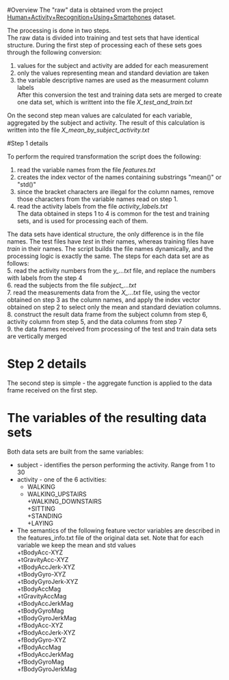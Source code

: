 #Overview
The "raw" data is obtained vrom the project [Human+Activity+Recognition+Using+Smartphones](http://archive.ics.uci.edu/ml/datasets/Human+Activity+Recognition+Using+Smartphones) dataset.

The processing is done in two steps.  
The raw data is divided into training and test sets that have identical structure.
During the first step of processing each of these sets goes through the following conversion:  
1. values for the subject and activity are added for each measurement   
2. only the values representing mean and standard deviation are taken  
3. the variable descriptive names are used as the measurment column labels    
After this conversion the test and training data sets are merged to create one data set, which is writtent into the file *X_test_and_train.txt* 

On the second step mean values are calculated for each variable, aggregated by the subject and activity. The result of this calculation is written into the file *X_mean_by_subject_activity.txt*

#Step 1 details

To perform the required transformation the script does the following:  
1. read the variable names from the file *features.txt*  
2. creates the index vector of the names containing substrings "mean()" or "std()"  
3. since the bracket characters are illegal for the column names, remove those characters from the variable names read on step 1.  
4. read the activity labels from the file *activity_labels.txt*   
The data obtained in steps 1 to 4 is common for the test and training sets, and is used for processing each of them.  

The data sets have identical structure, the only difference is in the file names. The test files have *test* in their names, whereas training files have *train* in their names. The script builds the file names dynamically, and the processing logic is exactly the same. The steps for each data set are as follows:  
5. read the activity numbers from the *y_...txt* file, and replace the numbers with labels from the step 4  
6. read the subjects from the file *subject_...txt*  
7. read the measurements data from the *X_...txt* file, using the vector obtained on step 3 as the column names, and apply the index vector obtained on step 2 to select only the mean and standard deviation columns.  
8. construct the result data frame from the subject column from step 6, activity column from step 5, and the data columns   from step 7  
9. the data frames received from processing of the test and train data sets are vertically merged  

# Step 2 details

The second step is simple - the aggregate function is applied to the data frame received on  the first step.

# The variables of the resulting data sets

Both data sets are built from the same variables:  
* subject - identifies the person performing the activity. Range from 1 to 30
* activity - one of the 6 activities:  
  + WALKING  
  + WALKING_UPSTAIRS  
  +WALKING_DOWNSTAIRS  
  +SITTING  
  +STANDING  
  +LAYING  
* The semantics of the following feature vector variables are described in the features_info.txt file of the original data set. Note that for each variable we keep the mean and std values  
  +tBodyAcc-XYZ  
  +tGravityAcc-XYZ  
  +tBodyAccJerk-XYZ  
  +tBodyGyro-XYZ  
  +tBodyGyroJerk-XYZ  
  +tBodyAccMag  
  +tGravityAccMag  
  +tBodyAccJerkMag  
  +tBodyGyroMag  
  +tBodyGyroJerkMag  
  +fBodyAcc-XYZ  
  +fBodyAccJerk-XYZ  
  +fBodyGyro-XYZ  
  +fBodyAccMag  
  +fBodyAccJerkMag  
  +fBodyGyroMag  
  +fBodyGyroJerkMag  
